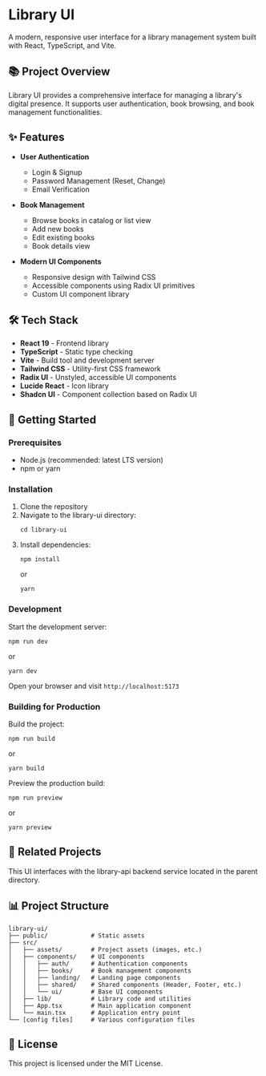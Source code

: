 # Library UI

A modern, responsive user interface for a library management system built with React, TypeScript, and Vite.

## 📚 Project Overview

Library UI provides a comprehensive interface for managing a library's digital presence. It supports user authentication, book browsing, and book management functionalities.

## ✨ Features

- **User Authentication**
  - Login & Signup
  - Password Management (Reset, Change)
  - Email Verification

- **Book Management**
  - Browse books in catalog or list view
  - Add new books
  - Edit existing books
  - Book details view

- **Modern UI Components**
  - Responsive design with Tailwind CSS
  - Accessible components using Radix UI primitives
  - Custom UI component library

## 🛠️ Tech Stack

- **React 19** - Frontend library
- **TypeScript** - Static type checking
- **Vite** - Build tool and development server
- **Tailwind CSS** - Utility-first CSS framework
- **Radix UI** - Unstyled, accessible UI components
- **Lucide React** - Icon library
- **Shadcn UI** - Component collection based on Radix UI

## 🚀 Getting Started

### Prerequisites

- Node.js (recommended: latest LTS version)
- npm or yarn

### Installation

1. Clone the repository
2. Navigate to the library-ui directory:
   ```
   cd library-ui
   ```
3. Install dependencies:
   ```
   npm install
   ```
   or
   ```
   yarn
   ```

### Development

Start the development server:
```
npm run dev
```
or
```
yarn dev
```

Open your browser and visit `http://localhost:5173`

### Building for Production

Build the project:
```
npm run build
```
or
```
yarn build
```

Preview the production build:
```
npm run preview
```
or
```
yarn preview
```

## 🔗 Related Projects

This UI interfaces with the library-api backend service located in the parent directory.

## 📊 Project Structure

```
library-ui/
├── public/            # Static assets
├── src/
│   ├── assets/        # Project assets (images, etc.)
│   ├── components/    # UI components
│   │   ├── auth/      # Authentication components
│   │   ├── books/     # Book management components
│   │   ├── landing/   # Landing page components
│   │   ├── shared/    # Shared components (Header, Footer, etc.)
│   │   └── ui/        # Base UI components
│   ├── lib/           # Library code and utilities
│   ├── App.tsx        # Main application component
│   └── main.tsx       # Application entry point
└── [config files]     # Various configuration files
```

## 📝 License

This project is licensed under the MIT License.
